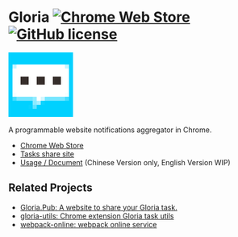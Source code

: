 # Gloria [![Chrome Web Store](https://img.shields.io/chrome-web-store/v/cnelmenogjgobndnoddckekbojgginbn.svg?maxAge=2592000)](https://chrome.google.com/webstore/detail/gloria/cnelmenogjgobndnoddckekbojgginbn) [![GitHub license](https://img.shields.io/badge/license-MIT-blue.svg)](https://raw.githubusercontent.com/BlackGlory/Gloria/master/LICENSE)

[![Gloria](https://raw.githubusercontent.com/BlackGlory/Gloria/master/src/assets/images/icon-128.png)](https://chrome.google.com/webstore/detail/gloria/cnelmenogjgobndnoddckekbojgginbn)

A programmable website notifications aggregator in Chrome.

* [Chrome Web Store](https://chrome.google.com/webstore/detail/gloria/cnelmenogjgobndnoddckekbojgginbn)
* [Tasks share site](https://gloria.pub/)
* [Usage / Document](http://docs.gloria.pub/) (Chinese Version only, English Version WIP)

## Related Projects

* [Gloria.Pub: A website to share your Gloria task.](https://github.com/BlackGlory/Gloria.Pub)
* [gloria-utils: Chrome extension Gloria task utils](https://github.com/BlackGlory/gloria-utils)
* [webpack-online: webpack online service](https://github.com/BlackGlory/webpack-online)
